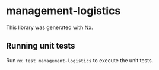 # management-logistics

This library was generated with [Nx](https://nx.dev).

## Running unit tests

Run `nx test management-logistics` to execute the unit tests.
